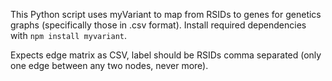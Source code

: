 This Python script uses myVariant to map from RSIDs to genes for genetics graphs (specifically those in .csv format).
Install required dependencies with `npm install myvariant`.

Expects edge matrix as CSV, label should be RSIDs comma separated (only one edge between any two nodes, never more).
